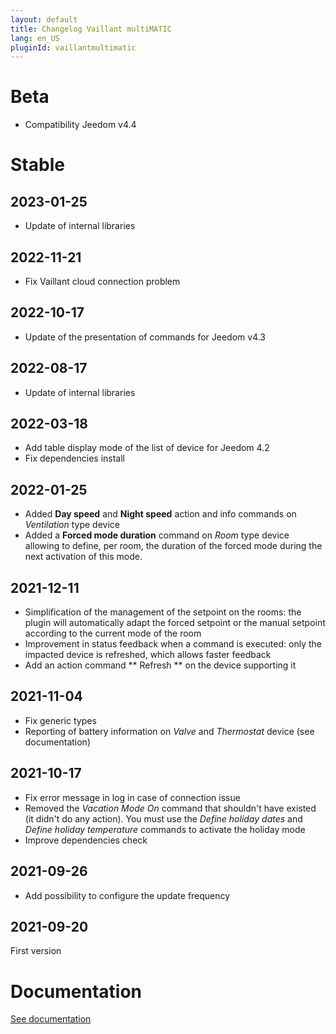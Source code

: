 ```yaml
---
layout: default
title: Changelog Vaillant multiMATIC
lang: en_US
pluginId: vaillantmultimatic
---
```


# Beta

- Compatibility Jeedom v4.4

# Stable

## 2023-01-25

- Update of internal libraries

## 2022-11-21

- Fix Vaillant cloud connection problem

## 2022-10-17

- Update of the presentation of commands for Jeedom v4.3

## 2022-08-17

- Update of internal libraries

## 2022-03-18

- Add table display mode of the list of device for Jeedom 4.2
- Fix dependencies install

## 2022-01-25

- Added **Day speed** and **Night speed** action and info commands on *Ventilation* type device
- Added a **Forced mode duration** command on *Room* type device allowing to define, per room, the duration of the forced mode during the next activation of this mode.

## 2021-12-11

- Simplification of the management of the setpoint on the rooms: the plugin will automatically adapt the forced setpoint or the manual setpoint according to the current mode of the room
- Improvement in status feedback when a command is executed: only the impacted device is refreshed, which allows faster feedback
- Add an action command ** Refresh ** on the device supporting it

## 2021-11-04

- Fix generic types
- Reporting of battery information on *Valve* and *Thermostat* device (see documentation)

## 2021-10-17

- Fix error message in log in case of connection issue
- Removed the *Vacation Mode On* command that shouldn't have existed (it didn't do any action). You must use the *Define holiday dates* and *Define holiday temperature* commands to activate the holiday mode
- Improve dependencies check

## 2021-09-26

- Add possibility to configure the update frequency

## 2021-09-20

First version

# Documentation

[See documentation]({{site.baseurl}}/{{page.pluginId}}/{{page.lang}})
